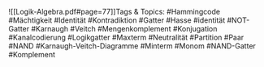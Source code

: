 
![[Logik-Algebra.pdf#page=77]]Tags & Topics:
   #Hammingcode
   #Mächtigkeit
   #Identität
   #Kontradiktion
   #Gatter
   #Hasse
   #identität
   #NOT-Gatter
   #Karnaugh
   #Veitch
   #Mengenkomplement
   #Konjugation
   #Kanalcodierung
   #Logikgatter
   #Maxterm
   #Neutralität
   #Partition
   #Paar
   #NAND
   #Karnaugh-Veitch-Diagramme
   #Minterm
   #Monom
   #NAND-Gatter
   #Komplement
